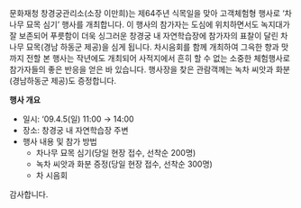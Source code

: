 문화재청 창경궁관리소(소장 이만희)는 제64주년 식목일을 맞아 고객체험형 행사로 ‘차나무 묘목 심기’ 행사를 개최합니다. 이 행사의 참가자는 도심에 위치하면서도 녹지대가 잘 보존되어 푸릇함이 더욱 싱그러운 창경궁 내 자연학습장에 참가자의 표찰이 달린 차나무 묘목(경남 하동군 제공)을 심게 됩니다. 차시음회를 함께 개최하여 그윽한 향과 맛까지 전할 본 행사는 작년에도 개최되어 사적지에서 흔히 할 수 없는 소중한 체험행사로 참가자들의 좋은 반응을 얻은 바 있습니다. 행사장을 찾은 관람객께는 녹차 씨앗과 화분(경남하동군 제공)도 증정합니다.

**행사 개요**
- 일시: ‘09.4.5(일) 11:00 → 14:00
- 장소: 창경궁 내 자연학습장 주변
- 행사 내용 및 참가 방법
  - 차나무 묘목 심기(당일 현장 접수, 선착순 200명)
  - 녹차 씨앗과 화분 증정(당일 현장 접수, 선착순 300명)
  - 차 시음회

감사합니다.